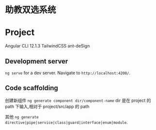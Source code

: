 # 助教双选系统

# Project

Angular CLI 12.1.3
TailwindCSS
ant-deSign

## Development server

`ng serve` for a dev server.
Navigate to `http://localhost:4200/`.

## Code scaffolding

创建新组件
`ng generate component dir/component-name`
dir 是在 project 的 path 下输入,相对于 project/src/app 的 path

其他
`ng generate directive|pipe|service|class|guard|interface|enum|module`.
